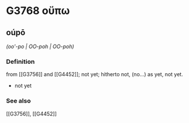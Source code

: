 # G3768 οὔπω

## oúpō

_(oo'-po | OO-poh | OO-poh)_

### Definition

from [[G3756]] and [[G4452]]; not yet; hitherto not, (no...) as yet, not yet.

- not yet

### See also

[[G3756]], [[G4452]]

